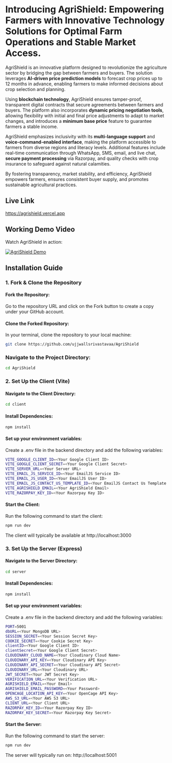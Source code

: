 # Introducing AgriShield: Empowering Farmers with Innovative Technology Solutions for Optimal Farm Operations and Stable Market Access.

AgriShield is an innovative platform designed to revolutionize the agriculture sector by bridging the gap between farmers and buyers. The solution leverages **AI-driven price prediction models** to forecast crop prices up to 12 months in advance, enabling farmers to make informed decisions about crop selection and planning. 

Using **blockchain technology**, AgriShield ensures tamper-proof, transparent digital contracts that secure agreements between farmers and buyers. The platform also incorporates **dynamic pricing negotiation tools**, allowing flexibility with initial and final price adjustments to adapt to market changes, and introduces a **minimum base price** feature to guarantee farmers a stable income.

AgriShield emphasizes inclusivity with its **multi-language support** and **voice-command-enabled interface**, making the platform accessible to farmers from diverse regions and literacy levels. Additional features include real-time communication through WhatsApp, SMS, email, and live chat, **secure payment processing** via Razorpay, and quality checks with crop insurance to safeguard against natural calamities. 

By fostering transparency, market stability, and efficiency, AgriShield empowers farmers, ensures consistent buyer supply, and promotes sustainable agricultural practices.

## Live Link

https://agrishield.vercel.app

## Working Demo Video

Watch AgriShield in action:

[![AgriShield Demo](https://img.youtube.com/vi/0Azk-UR1WD8/0.jpg)](https://www.youtube.com/watch?v=0Azk-UR1WD8)

## Installation Guide

### 1. Fork & Clone the Repository

#### Fork the Repository:
Go to the repository URL and click on the Fork button to create a copy under your GitHub account.

#### Clone the Forked Repository:
In your terminal, clone the repository to your local machine:

```sh
git clone https://github.com/ujjwallsrivastavaa/AgriShield
```
### Navigate to the Project Directory:

```sh
cd AgriShield
```
### 2. Set Up the Client (Vite)

#### Navigate to the Client Directory:

```sh
cd client
```

#### Install Dependencies:

```sh
npm install
```

#### Set up your environment variables:
Create a .env file in the backend directory and add the following variables:

```sh
VITE_GOOGLE_CLIENT_ID=<Your Google Client ID>
VITE_GOOGLE_CLIENT_SECRET=<Your Google Client Secret>
VITE_SERVER_URL=<Your Server URL>
VITE_EMAIL_JS_SERVICE_ID=<Your EmailJS Service ID>
VITE_EMAIL_JS_USER_ID=<Your EmailJS User ID>
VITE_EMAIL_JS_CONTACT_US_TEMPLATE_ID=<Your EmailJS Contact Us Template ID>
VITE_AGRISHIELD_EMAIL=<Your AgriShield Email>
VITE_RAZORPAY_KEY_ID=<Your Razorpay Key ID>
```

#### Start the Client:
Run the following command to start the client:

```sh
npm run dev
```

The client will typically be available at http://localhost:3000

### 3. Set Up the Server (Express)

#### Navigate to the Server Directory:

```sh
cd server
```

#### Install Dependencies:

```sh
npm install
```

#### Set up your environment variables:

Create a .env file in the backend directory and add the following variables:

```sh
PORT=5001
dbURL=<Your MongoDB URL>
SESSION_SECRET=<Your Session Secret Key>
COOKIE_SECRET=<Your Cookie Secret Key>
clientID=<Your Google Client ID>
clientSecret=<Your Google Client Secret>
CLOUDINARY_CLOUD_NAME=<Your Cloudinary Cloud Name>
CLOUDINARY_API_KEY=<Your Cloudinary API Key>
CLOUDINARY_API_SECRET=<Your Cloudinary API Secret>
CLOUDINARY_URL=<Your Cloudinary URL>
JWT_SECRET=<Your JWT Secret Key>
VERIFICATION_URL=<Your Verification URL>
AGRISHIELD_EMAIL=<Your Email>
AGRISHIELD_EMAIL_PASSWORD=<Your Password>
OPENCAGE_LOCATION_API_KEY=<Your OpenCage API Key>
AWS_S3_URL=<Your AWS S3 URL>
CLIENT_URL=<Your Client URL>
RAZORPAY_KEY_ID=<Your Razorpay Key ID>
RAZORPAY_KEY_SECRET=<Your Razorpay Key Secret>
```

#### Start the Server:

Run the following command to start the server:

```sh
npm run dev
```

The server will typically run on: http://localhost:5001

